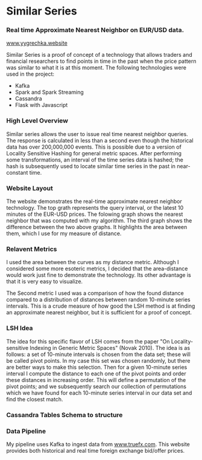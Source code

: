 # Similar Series

### Real time Approximate Nearest Neighbor on EUR/USD data.
www.yygrechka.website

Similar Series is a proof of concept of a technology that allows traders and financial researchers to find points in time in the past when the price pattern was similar to what it is at this moment. The following technologies were used in the project:

* Kafka
* Spark and Spark Streaming
* Cassandra
* Flask with Javascript

### High Level Overview

Similar series allows the user to issue real time nearest neighbor queries. The response is calculated in less than a second even though the historical data has over 200,000,000 events. This is possible due to a version of Locality Sensitive Hashing for general metric spaces. After performing some transformations, an interval of the time series data is hashed; the hash is subsequently used to locate similar time series in the past in near-constant time.

### Website Layout

The website demonstrates the real-time approximate nearest neighbor technology. The top grath represents the query interval, or the latest 10 minutes of the EUR-USD prices. The folowing graph shows the nearest neighbor that was computed with my algorithm. The third graph shows the difference between the two above graphs. It highlights the area between them, which I use for my measure of distance.

### Relavent Metrics

I used the area between the curves as my distance metric. Although I considered some more esoteric metrics, I decided that the area-distance would work just fine to demonstrate the technology. Its other advantage is that it is very easy to visualize. 

The Second metric I used was a comparison of how the found distance compared to a distribution of distances between random 10-minute series intervals. This is a crude measure of how good the LSH method is at finding an approximate nearest neighbor, but it is sufficient for a proof of concept.

### LSH Idea

The idea for this specific flavor of LSH comes from the paper "On Locality-sensitive Indexing in Generic Metric Spaces" (Novak 2010). The idea is as follows: a set of 10-minute intervals is chosen from the data set; these will be called pivot points. In my case this set was chosen randomly, but there are better ways to make this selection. Then for a given 10-minute series interval I compute the distance to each one of the pivot points and order these distances in increasing order. This will define a permutation of the pivot points; and we subsequently search our collection of permutations which we have found for each 10-minute series interval in our data set and find the closest match.

### Cassandra Tables Schema to structure 


### Data Pipeline

My pipeline uses Kafka to ingest data from www.truefx.com. This website provides both historical and real time foreign exchange bid/offer prices. 
